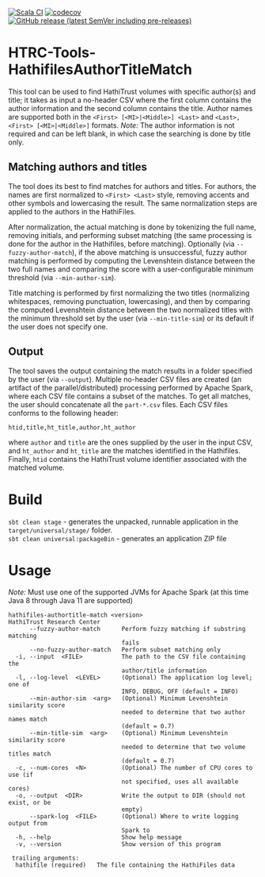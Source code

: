 [![Scala CI](https://github.com/htrc/HTRC-Tools-HathifilesAuthorTitleMatch/actions/workflows/ci.yml/badge.svg)](https://github.com/htrc/HTRC-Tools-HathifilesAuthorTitleMatch/actions/workflows/ci.yml)
[![codecov](https://codecov.io/github/htrc/HTRC-Tools-HathifilesAuthorTitleMatch/branch/develop/graph/badge.svg?token=5K1J2AIATG)](https://codecov.io/github/htrc/HTRC-Tools-HathifilesAuthorTitleMatch)
[![GitHub release (latest SemVer including pre-releases)](https://img.shields.io/github/v/release/htrc/HTRC-Tools-HathifilesAuthorTitleMatch?include_prereleases&sort=semver)](https://github.com/htrc/HTRC-Tools-HathifilesAuthorTitleMatch/releases/latest)

# HTRC-Tools-HathifilesAuthorTitleMatch
This tool can be used to find HathiTrust volumes with specific author(s) and title;
it takes as input a no-header CSV where the first column contains the author information
and the second column contains the title. Author names are supported both in the `<First> [<MI>|<Middle>] <Last>` and
`<Last>, <First> [<MI>|<Middle>]` formats. 
*Note:* The author information is not required and can be left blank, in which case the
searching is done by title only.

## Matching authors and titles
The tool does its best to find matches for authors and titles. For authors, the names are 
first normalized to `<First> <Last>` style, removing accents and other symbols and lowercasing 
the result. The same normalization steps are applied to the authors in the HathiFiles. 

After normalization, the actual matching is done by tokenizing the full name, removing initials, and
performing subset matching (the same processing is done for the author in the Hathifiles, before matching).
Optionally (via `--fuzzy-author-match`), if the above matching is unsuccessful,
fuzzy author matching is performed by computing the Levenshtein distance between the two full names and 
comparing the score with a user-configurable minimum threshold (via `--min-author-sim`).

Title matching is performed by first normalizing the two titles (normalizing whitespaces, removing punctuation, 
lowercasing), and then by comparing the computed Levenshtein distance between the
two normalized titles with the minimum threshold set by the user (via `--min-title-sim`) or its default if 
the user does not specify one.

## Output
The tool saves the output containing the match results in a folder specified by the user
(via `--output`). Multiple no-header CSV files are created (an artifact of the parallel/distributed) processing
performed by Apache Spark, where each CSV file contains a subset of the matches. To get all matches,
the user should concatenate all the `part-*.csv` files. Each CSV files conforms to the following header:
```text
htid,title,ht_title,author,ht_author
```
where `author` and `title` are the ones supplied by the user in the input CSV, and 
`ht_author` and `ht_title` are the matches identified in the Hathifiles. Finally, `htid` contains
the HathiTrust volume identifier associated with the matched volume.

# Build
`sbt clean stage` - generates the unpacked, runnable application in the `target/universal/stage/` folder.  
`sbt clean universal:packageBin` - generates an application ZIP file

# Usage
*Note:* Must use one of the supported JVMs for Apache Spark (at this time Java 8 through Java 11 are supported)
```text
hathifiles-authortitle-match <version>
HathiTrust Research Center
      --fuzzy-author-match      Perform fuzzy matching if substring matching
                                fails
      --no-fuzzy-author-match   Perform subset matching only
  -i, --input  <FILE>           The path to the CSV file containing the
                                author/title information
  -l, --log-level  <LEVEL>      (Optional) The application log level; one of
                                INFO, DEBUG, OFF (default = INFO)
      --min-author-sim  <arg>   (Optional) Minimum Levenshtein similarity score
                                needed to determine that two author names match
                                (default = 0.7)
      --min-title-sim  <arg>    (Optional) Minimum Levenshtein similarity score
                                needed to determine that two volume titles match
                                (default = 0.7)
  -c, --num-cores  <N>          (Optional) The number of CPU cores to use (if
                                not specified, uses all available cores)
  -o, --output  <DIR>           Write the output to DIR (should not exist, or be
                                empty)
      --spark-log  <FILE>       (Optional) Where to write logging output from
                                Spark to
  -h, --help                    Show help message
  -v, --version                 Show version of this program

 trailing arguments:
  hathifile (required)   The file containing the HathiFiles data
```